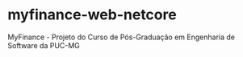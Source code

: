 # myfinance-web-netcore
MyFinance - Projeto do Curso de Pós-Graduação em Engenharia de Software da PUC-MG
